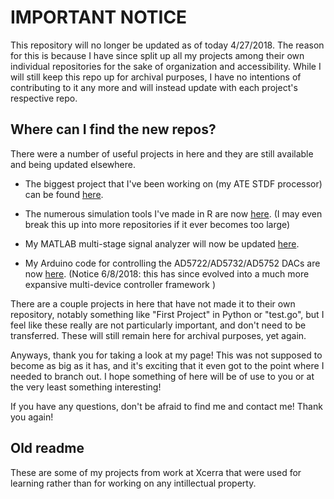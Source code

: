 # IMPORTANT NOTICE

This repository will no longer be updated as of today 4/27/2018. The reason for this is because I have since split up all my projects among their own individual repositories for the sake of organization and accessibility.
While I will still keep this repo up for archival purposes, I have no intentions of contributing to it any more and will instead update with each project's respective repo.

## Where can I find the new repos?

There were a number of useful projects in here and they are still available and being updated elsewhere.

- The biggest project that I've been working on (my ATE STDF processor) can be found [here](https://github.com/McNibbler/ATE-Data-Reader).

- The numerous simulation tools I've made in R are now [here](https://github.com/McNibbler/R-Simulations). (I may even break this up into more repositories if it ever becomes too large)

- My MATLAB multi-stage signal analyzer will now be updated [here](https://github.com/McNibbler/Multi-Stage-Signal-Analyzer).

- My Arduino code for controlling the AD5722/AD5732/AD5752 DACs are now [here](https://github.com/McNibbler/DAC-Controller). (Notice 6/8/2018: this has since evolved into a much more expansive multi-device controller framework )

There are a couple projects in here that have not made it to their own repository, notably something like "First Project" in Python or "test.go", but I feel like these really are not particularly important, and don't need to be transferred.
These will still remain here for archival purposes, yet again.

Anyways, thank you for taking a look at my page! This was not supposed to become as big as it has, and it's exciting that it even got to the point where I needed to branch out. I hope something of here will be of use to you or at the very least something interesting!

If you have any questions, don't be afraid to find me and contact me! Thank you again!

## Old readme

These are some of my projects from work at Xcerra that were used for learning rather than for working on any intillectual property.